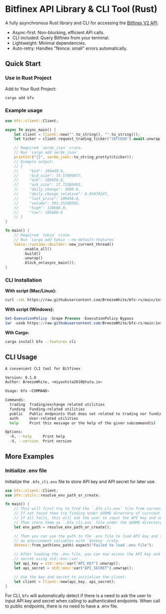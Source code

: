 # Bitfinex API Library & CLI Tool (Rust)

A fully asynchronous Rust library and CLI for accessing the [Bitfinex V2 API](https://docs.bitfinex.com/reference).

- Async-first: Non-blocking, efficient API calls.
- CLI included: Query Bitfinex from your terminal.
- Lightweight: Minimal dependencies.
- Auto-retry: Handles "Nonce: small" errors automatically.

## Quick Start

### Use in Rust Project
Add to Your Rust Project:
```bash
cargo add bfx
```

### Example usage
```rust
use bfx::client::Client;

async fn async_main() {
    let client = Client::new("".to_string(), "".to_string());
    let ticker = client.request_trading_ticker("tBTCUSD").await.unwrap();

    // Required `serde_json` crate.
    // Run `cargo add serde_json`
    println!("{}", serde_json::to_string_pretty(&ticker));
    // Example output:
    // {
    //     "bid": 109440.0,
    //     "bid_size": 73.57899877,
    //     "ask": 109450.0,
    //     "ask_size": 17.71589491,
    //     "daily_change": 3680.0,
    //     "daily_change_relative": 0.03479247,
    //     "last_price": 109450.0,
    //     "volume": 392.35200592,
    //     "high": 110680.0,
    //     "low": 105480.0
    // }
}

fn main() {
    // Required `tokio` crate.
    // Run `cargo add tokio --no-default-features`
    tokio::runtime::Builder::new_current_thread()
        .enable_all()
        .build()
        .unwrap()
        .block_on(async_main());
}
```

### CLI Installation

**With script (Mac/Linux):**
```bash
curl -sSL https://raw.githubusercontent.com/BreezeWhite/bfx-rs/main/install.sh | bash
```

**With script (Windows):**
```ps1
Set-ExecutionPolicy -Scope Process -ExecutionPolicy Bypass
iwr -useb https://raw.githubusercontent.com/BreezeWhite/bfx-rs/main/install_win.ps1 | iex
```

**Wth Cargo:**

```bash
cargo install bfx --features cli
```

## CLI Usage

```bash
A convenient CLI tool for Bitfinex

Version: 0.1.0
Author: BreezeWhite, <miyashita2010@tuta.io>

Usage: bfx <COMMAND>

Commands:
  trading  Trading/exchange related utilities
  funding  Funding-related utilities
  public   Public endpoints that does not related to trading nor funding
  auth     User-related utilities
  help     Print this message or the help of the given subcommand(s)

Options:
  -h, --help     Print help
  -V, --version  Print version
```

## More Examples

### Initialize .env file

Initialize the `.bfx_cli.env` file to store API key and API secret for later use.

```rust
use bfx::client::Client;
use bfx::utils::resolve_env_path_or_create;

fn main() {
    // This will first try to find the `.bfx_cli.env` file from current directory.
    // If not found then try finding under $HOME directory of currcent user.
    // If all fails, this will ask the user to input the API key and secret,
    // Then store them as `.bfx_cli.env` file under the $HOME directory.
    let env_path = resolve_env_path_or_create();

    // Then you can use the path to the .env file to load API key and secret
    // as environment variables with `dotenv` crate.
    dotenv::from_path(env_path).expect("Failed to load .env file");

    // After loading the .env file, you can now access the API key and
    // secret using std::env::var.
    let api_key = std::env::var("API_KEY").unwrap();
    let api_secret = std::env::var("API_SECRET").unwrap();

    // Use the key and secret to initialize the client.
    let client = Client::new(api_key, api_secret);
}
```

For CLI, `bfx` will automatically detect if there is a need to ask the
user to input API key and secret when calling to authenticated endpoints.
When call to public endpoints, there is no need to have a .env file.
